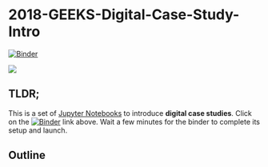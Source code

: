 # 2018-GEEKS-Digital-Case-Study-Intro

[![Binder](https://beta.mybinder.org/badge.svg)](https://beta.mybinder.org/v2/gh/PHI-Case-Studies/2018-GEEKS-Digital-Case-Study-Intro/master)

<a href="https://notebooks.azure.com/import/gh/PHI-Case-Studies/2018-GEEKS-Digital-Case-Study-Intro>"><img src="https://img.shields.io/badge/launch-azurenb-blue.svg" /></a>

## TLDR;
This is a set of [Jupyter Notebooks](https://jupyter.org/) to introduce **digital case studies**. Click on the [![Binder](https://beta.mybinder.org/badge.svg)](https://beta.mybinder.org/v2/gh/PHI-Case-Studies/2018-GEEKS-Digital-Case-Study-Intro/master) link above. Wait a few minutes for the binder to complete its setup and launch.

## Outline

